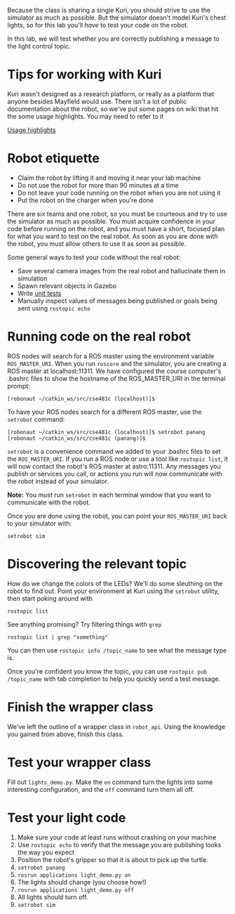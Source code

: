 Because the class is sharing a single Kuri, you should strive to use the simulator as much as possible. But the simulator doesn't model Kuri's chest lights, so for this lab you'll _have_ to test your code on the robot.

In this lab, we will test whether you are correctly publishing a message to the light control topic.

# Tips for working with Kuri

Kuri wasn't designed as a research platform, or really as a platform that anyone besides Mayfield would use.
There isn't a lot of public documentation about the robot, so we've put some pages on wiki that hit
the some usage highlights. You may need to refer to it

[Usage highlights](https://github.com/hcrlab/wiki/wiki/Robots:-Kuri:-Usage)

# Robot etiquette

* Claim the robot by lifting it and moving it near your lab machine
* Do not use the robot for more than 90 minutes at a time
* Do not leave your code running on the robot when you are not using it
* Put the robot on the charger when you're done

There are six teams and one robot, so you must be courteous and try to use the simulator as much as possible.
You must acquire confidence in your code before running on the robot, and you must have a short, focused plan for what you want to test on the real robot.
As soon as you are done with the robot, you must allow others to use it as soon as possible.

Some general ways to test your code without the real robot:

* Save several camera images from the real robot and hallucinate them in simulation
* Spawn relevant objects in Gazebo
* Write [unit tests](http://wiki.ros.org/UnitTesting)
* Manually inspect values of messages being published or goals being sent using `rostopic echo`

# Running code on the real robot
ROS nodes will search for a ROS master using the environment variable `ROS_MASTER_URI`.
When you run `roscore` and the simulator, you are creating a ROS master at localhost:11311.
We have configured the course computer's .bashrc files to show the hostname of the ROS_MASTER_URI in the terminal prompt:
```
[robonaut ~/catkin_ws/src/cse481c (localhost)]$ 
```

To have your ROS nodes search for a different ROS master, use the `setrobot` command:
```
[robonaut ~/catkin_ws/src/cse481c (localhost)]$ setrobot panang
[robonaut ~/catkin_ws/src/cse481c (panang)]$
```

`setrobot` is a convenience command we added to your .bashrc files to set the `ROS_MASTER_URI`.
If you run a ROS node or use a tool like `rostopic list`, it will now contact the robot's ROS master at astro:11311.
Any messages you publish or services you call, or actions you run will now communicate with the robot instead of your simulator.

**Note:** You must run `setrobot` in each terminal window that you want to communicate with the robot.

Once you are done using the robot, you can point your `ROS_MASTER_URI` back to your simulator with:
```
setrobot sim
```

# Discovering the relevant topic

How do we change the colors of the LEDs? We'll do some sleuthing on the robot to find out.
Point your environment at Kuri using the `setrobot` utility, then start poking around with

    rostopic list

See anything promising? Try filtering things with `grep`

    rostopic list | grep "something"

You can then use `rostopic info /topic_name` to see what the message type is.

Once you're confident you know the topic, you can use `rostopic pub /topic_name` with tab completion to help you quickly send a test message.

# Finish the wrapper class

We've left the outline of a wrapper class in `robot_api`. Using the knowledge you gained from above, finish this class.

# Test your wrapper class

Fill out `lights_demo.py`. Make the `on` command turn the lights into some interesting configuration, and the `off` command turn them all off.

# Test your light code

1. Make sure your code at least runs without crashing on your machine
1. Use `rostopic echo` to verify that the message you are publishing looks the way you expect
1. Position the robot's gripper so that it is about to pick up the turtle.
1. `setrobot panang`
1. `rosrun applications light_demo.py on`
1. The lights should change (you choose how!)
1. `rosrun applications light_demo.py off` 
1. All lights should turn off.
1. `setrobot sim`